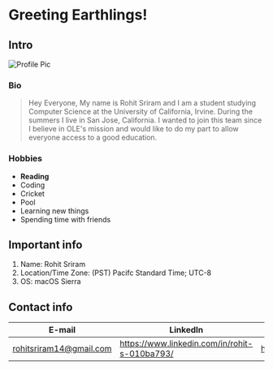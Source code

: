 # Greeting Earthlings!
## Intro
![Profile Pic](http://moziru.com/images/pen-clipart-inkpot-17.jpg)
### Bio
>Hey Everyone, 
My name is Rohit Sriram and I am a student studying Computer Science at the University of California, Irvine.
During the summers I live in San Jose, California. I wanted to join this team since I believe in OLE's mission and would
like to do my part to allow everyone access to a good education. 

### Hobbies
* __Reading__
* Coding
* Cricket
* Pool
* Learning new things
* Spending time with friends

## Important info
1. Name: Rohit Sriram
2. Location/Time Zone: (PST) Pacifc Standard Time; UTC-8
3. OS: macOS Sierra

## Contact info
E-mail                  | LinkedIn                                      | Github                        |
------------------------|-----------------------------------------------|-------------------------------|
rohitsriram14@gmail.com | https://www.linkedin.com/in/rohit-s-010ba793/ | https://github.com/rohitsriram|
